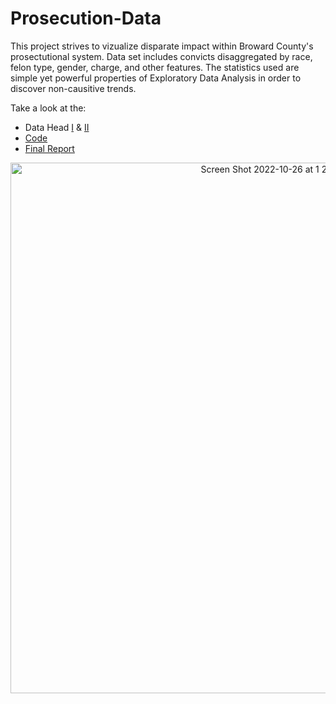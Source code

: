 # Prosecution-Data
This project strives to vizualize disparate impact within Broward County's prosectutional system. Data set includes convicts disaggregated by race, 
felon type, gender, charge, and other features. The statistics used are  simple yet powerful properties of Exploratory Data Analysis in order to discover non-causitive trends. 

Take a look at the:
- Data Head [I]() & [II]()
- [Code](https://github.com/cameronmirh/Prosecution-Data/blob/main/vera_script.Rmd)
- [Final Report]()

<p align="center">
<img width="849" alt="Screen Shot 2022-10-26 at 1 25 37 PM" src="https://user-images.githubusercontent.com/53825687/198118572-8ede16be-b29c-4301-9232-060ded702ebb.png">
  </p>
